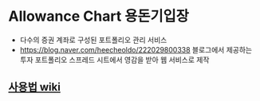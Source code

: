 # Allowance Chart 용돈기입장
- 다수의 증권 계좌로 구성된 포트폴리오 관리 서비스
- https://blog.naver.com/heecheoldo/222029800338 블로그에서 제공하는 투자 포트폴리오 스프레드 시트에서 영감을 받아 웹 서비스로 제작

## [사용법 wiki](https://github.com/tomatophobia/allowance-chart/wiki/사용법)
